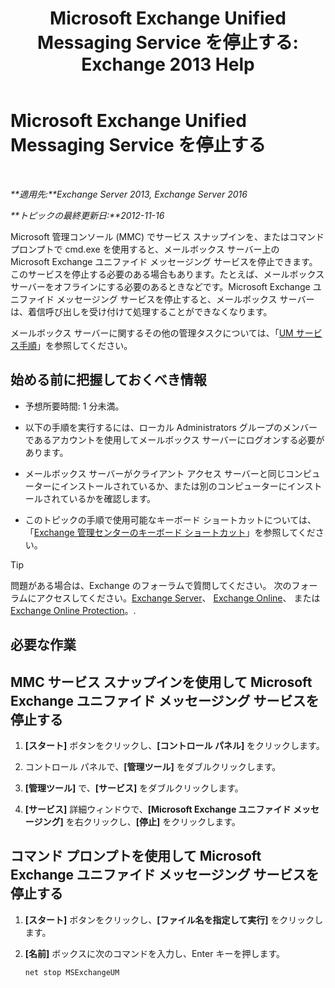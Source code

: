 ﻿---
title: 'Microsoft Exchange Unified Messaging Service を停止する: Exchange 2013 Help'
TOCTitle: Microsoft Exchange Unified Messaging Service を停止する
ms:assetid: 64fa5535-8150-45c6-82e6-d2346892a031
ms:mtpsurl: https://technet.microsoft.com/ja-jp/library/Aa998595(v=EXCHG.150)
ms:contentKeyID: 50555799
ms.date: 04/24/2018
mtps_version: v=EXCHG.150
ms.translationtype: HT
---

# Microsoft Exchange Unified Messaging Service を停止する

 

_**適用先:**Exchange Server 2013, Exchange Server 2016_

_**トピックの最終更新日:**2012-11-16_

Microsoft 管理コンソール (MMC) でサービス スナップインを、またはコマンド プロンプトで cmd.exe を使用すると、メールボックス サーバー上の Microsoft Exchange ユニファイド メッセージング サービスを停止できます。このサービスを停止する必要のある場合もあります。たとえば、メールボックス サーバーをオフラインにする必要のあるときなどです。Microsoft Exchange ユニファイド メッセージング サービスを停止すると、メールボックス サーバーは、着信呼び出しを受け付けて処理することができなくなります。

メールボックス サーバーに関するその他の管理タスクについては、「[UM サービス手順](um-services-procedures-exchange-2013-help.md)」を参照してください。

## 始める前に把握しておくべき情報

  - 予想所要時間: 1 分未満。

  - 以下の手順を実行するには、ローカル Administrators グループのメンバーであるアカウントを使用してメールボックス サーバーにログオンする必要があります。

  - メールボックス サーバーがクライアント アクセス サーバーと同じコンピューターにインストールされているか、または別のコンピューターにインストールされているかを確認します。

  - このトピックの手順で使用可能なキーボード ショートカットについては、「[Exchange 管理センターのキーボード ショートカット](keyboard-shortcuts-in-the-exchange-admin-center-exchange-online-protection-help.md)」を参照してください。


> [!TIP]
> 問題がある場合は、Exchange のフォーラムで質問してください。 次のフォーラムにアクセスしてください。<A href="https://go.microsoft.com/fwlink/p/?linkid=60612">Exchange Server</A>、 <A href="https://go.microsoft.com/fwlink/p/?linkid=267542">Exchange Online</A>、 または <A href="https://go.microsoft.com/fwlink/p/?linkid=285351">Exchange Online Protection</A>。.



## 必要な作業

## MMC サービス スナップインを使用して Microsoft Exchange ユニファイド メッセージング サービスを停止する

1.  **\[スタート\]** ボタンをクリックし、**\[コントロール パネル\]** をクリックします。

2.  コントロール パネルで、**\[管理ツール\]** をダブルクリックします。

3.  **\[管理ツール\]** で、**\[サービス\]** をダブルクリックします。

4.  **\[サービス\]** 詳細ウィンドウで、**\[Microsoft Exchange ユニファイド メッセージング\]** を右クリックし、**\[停止\]** をクリックします。

## コマンド プロンプトを使用して Microsoft Exchange ユニファイド メッセージング サービスを停止する

1.  **\[スタート\]** ボタンをクリックし、**\[ファイル名を指定して実行\]** をクリックします。

2.  **\[名前\]** ボックスに次のコマンドを入力し、Enter キーを押します。
    
        net stop MSExchangeUM

